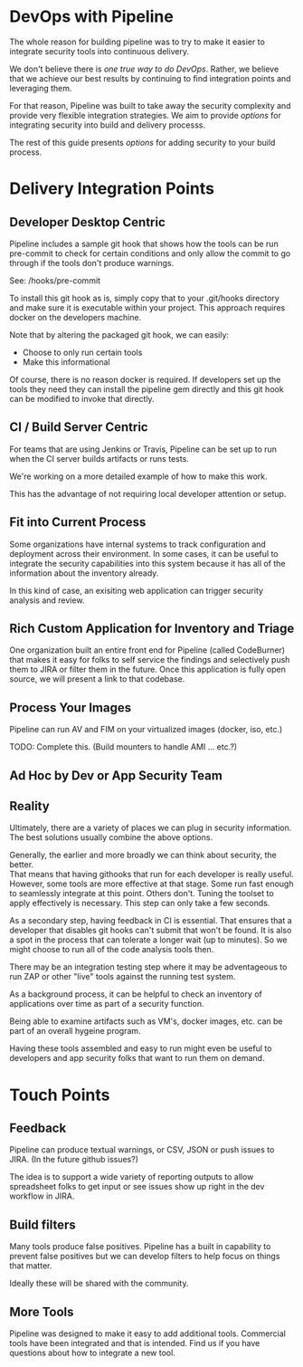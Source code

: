# DevOps with Pipeline

The whole reason for building pipeline was to try to make it easier to integrate security
tools into continuous delivery.

We don't believe there is *one true way to do DevOps*.  Rather, we believe that we 
achieve our best results by continuing to find integration points and leveraging
them.

For that reason, Pipeline was built to take away the security complexity and provide 
very flexible integration strategies.  We aim to provide *options* for integrating 
security into build and delivery processs.

The rest of this guide presents _options_ for adding security to your build process.

# Delivery Integration Points

## Developer Desktop Centric

Pipeline includes a sample git hook that shows how the tools can be run pre-commit to 
check for certain conditions and only allow the commit to go through if the tools 
don't produce warnings.

See:  /hooks/pre-commit

To install this git hook as is, simply copy that to your .git/hooks directory and 
make sure it is executable within your project.  This approach requires docker on
the developers machine.

Note that by altering the packaged git hook, we can easily: 
- Choose to only run certain tools
- Make this informational

Of course, there is no reason docker is required.  If developers set up the tools 
they need they can install the pipeline gem directly and this git hook can be 
modified to invoke that directly.

## CI / Build Server Centric

For teams that are using Jenkins or Travis, Pipeline can be set up to run when 
the CI server builds artifacts or runs tests.

We're working on a more detailed example of how to make this work.

This has the advantage of not requiring local developer attention or setup.

## Fit into Current Process 

Some organizations have internal systems to track configuration and deployment
across their environment.  In some cases, it can be useful to integrate the 
security capabilities into this system because it has all of the information
about the inventory already.

In this kind of case, an exisiting web application can trigger security 
analysis and review.

## Rich Custom Application for Inventory and Triage

One organization built an entire front end for Pipeline (called CodeBurner)
that makes it easy for folks to self service the findings and selectively
push them to JIRA or filter them in the future.  Once this application is 
fully open source, we will present a link to that codebase. 


## Process Your Images

Pipeline can run AV and FIM on your virtualized images (docker, iso, etc.)

TODO:  Complete this.
(Build mounters to handle AMI ... etc.?)

## Ad Hoc by Dev or App Security Team

## Reality

Ultimately, there are a variety of places we can plug in security information.
The best solutions usually combine the above options.

Generally, the earlier and more broadly we can think about security, the better.  
That means that having githooks that run for each developer is really useful.  However, 
some tools are more effective at that stage.  Some run fast enough to seamlessly
integrate at this point.  Others don't.  Tuning the toolset to apply effectively
is necessary.  This step can only take a few seconds.

As a secondary step, having feedback in CI is essential.  That ensures that a 
developer that disables git hooks can't submit that won't be found.  It is also
a spot in the process that can tolerate a longer wait (up to minutes).  So we 
might choose to run all of the code analysis tools then.

There may be an integration testing step where it may be adventageous to run 
ZAP or other "live" tools against the running test system.

As a background process, it can be helpful to check an inventory of applications
over time as part of a security function.  

Being able to examine artifacts such as VM's, docker images, etc. can be part 
of an overall hygeine program.

Having these tools assembled and easy to run might even be useful to 
developers and app security folks that want to run them on demand.

# Touch Points

## Feedback

Pipeline can produce textual warnings, or CSV, JSON or push issues to JIRA. 
(In the future github issues?)

The idea is to support a wide variety of reporting outputs to allow 
spreadsheet folks to get input or see issues show up right in the dev
workflow in JIRA.

## Build filters

Many tools produce false positives.  Pipeline has a built in capability to 
prevent false positives but we can develop filters to help focus on 
things that matter.

Ideally these will be shared with the community.

## More Tools

Pipeline was designed to make it easy to add additional tools.  Commercial
tools have been integrated and that is intended.  Find us if you have 
questions about how to integrate a new tool.